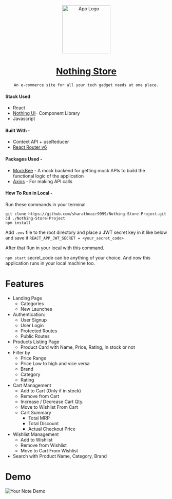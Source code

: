 
<div align="center">
  <img src="https://res.cloudinary.com/sharath-media-library/image/upload/v1647446844/nothing-store-project/Nothing_extv5p.png" width="150" title="App Logo">

   # [Nothing Store](https://nothingstore.netlify.app/)
     An e-commerce site for all your tech gadget needs at one place. 
</div>

#### Stack Used

- React
- [Nothing UI](https://nothing-ui-library.netlify.app/)- Component Library
- Javascript

#### Built With -

- Context API + useReducer
- [React Router v6](https://reactrouter.com/docs/en/v6/getting-started/overview)

#### Packages Used - 
 - [MockBee](https://www.npmjs.com/package/create-mock-backend) - A mock backend for getting mock APIs to build the functional logic of the application
 - [Axios](https://www.npmjs.com/package/axios) - For making API calls

#### How To Run in Local - 
Run these commands in your terminal
 ```
 git clone https://github.com/sharathnair9999/Nothing-Store-Project.git
 cd ./Nothing-Store-Project
 npm install
```

Add `.env` file to the root directory and place a JWT secret key in it like below and save it
`REACT_APP_JWT_SECRET = <your_secret_code>`

After that Run in your local with this command. 

`npm start`
secret_code can be anything of your choice. 
And now this application runs in your local machine too. 

# Features

- Landing Page
	- Categories
	- New Launches
- Authentication: 
    - User Signup 
    - User Login
    - Protected Routes
    - Public Routes
- Products Listing Page
	- Product Card with Name, Price, Rating, In stock or not
- Filter by
	- Price Range
	- Price Low to high and vice versa
	- Brand
	- Category
	- Rating
- Cart Management 
	- Add to Cart (Only if in stock)
	-  Remove from Cart
	- Increase / Decrease Cart Qty.
	- Move to Wishlist From Cart
	- Cart Summary
		- Total MRP
		- Total Discount
		- Actual Checkout Price
- Wishlist Management
	- Add to Wishlist
	-  Remove from Wishlist
	- Move to Cart From Wishlist
- Search with Product Name, Category, Brand


# Demo
![Your Note Demo](https://res.cloudinary.com/sharath-media-library/image/upload/v1649353927/nothing-store-project/ecom-demo_idpo2b.gif "Nothing Store App Demo")
